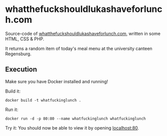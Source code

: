 # whatthefuckshouldlukashaveforlunch.com

Source-code of [whatthefuckshouldlukashaveforlunch.com](http://whatthefuckshouldlukashaveforlunch.com), written in some HTML, CSS & PHP.

It returns a random item of today's meal menu at the university canteen Regensburg.

## Execution

Make sure you have Docker installed and running!

Build it:

    docker build -t whatfuckinglunch .
    
Run it: 

    docker run -d -p 80:80 --name whatfuckinglunch whatfuckinglunch

Try it: You should now be able to view it by opening [localhost:80](http://localhost:80).